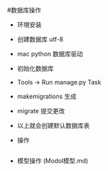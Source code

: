 #数据库操作

*  环境安装
*  创建数据库 utf-8
*  mac python 数据库驱动
*  初始化数据库
*  Tools -> Run manage.py Task
*  makemigrations 生成
*  migrate 提交更改
*  以上就会创建默认数据库表

*  操作

	```
	
	```
* 模型操作  (Modol模型.md)